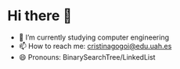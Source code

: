 # Hi there 👋

- 🌱 I’m currently studying computer engineering
- 📫 How to reach me: cristinagogoi@edu.uah.es
- 😄 Pronouns: BinarySearchTree/LinkedList

<!--
**cricri8414/cricri8414** is a ✨ _special_ ✨ repository because its `README.md` (this file) appears on your GitHub profile.

Here are some ideas to get you started:
--!>

